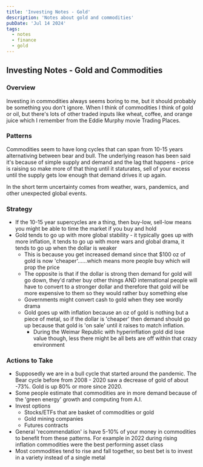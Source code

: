 ```yaml
---
title: 'Investing Notes - Gold'
description: 'Notes about gold and commodities'
pubDate: 'Jul 14 2024'
tags:
  - notes
  - finance
  - gold
---
```


## Investing Notes - Gold and Commodities 

### Overview
Investing in commodities always seems boring to me, but it should probably be something you don't ignore.  When I think of commodities I think of gold or oil, but there's lots of other traded inputs like wheat, coffee, and orange juice which I remember from the Eddie Murphy movie Trading Places.

### Patterns
Commodities seem to have long cycles that can span from 10-15 years alternativing between bear and bull.  The underlying reason has been said it's because of simple supply and demand and the lag that happens - price is raising so make more of that thing until it staturates, sell of your excess until the supply gets low enough that demand drives it up again.

In the short term uncertainty comes from weather, wars, pandemics, and other unexpected global events.

### Strategy

* If the 10-15 year supercycles are a thing, then buy-low, sell-low means you might be able to time the market if you buy and hold
* Gold tends to go up with more global stability - it typically goes up with more inflation, it tends to go up with more wars and global drama, it tends to go up when the dollar is weaker
    * This is because you get increased demand since that $100 oz of gold is now 'cheaper'……which means more people buy which will prop the price
    * The opposite is that if the dollar is strong then demand for gold will go down, they'd rather buy other things AND international people will have to convert to a stronger dollar and therefore that gold will be more expensive to them so they would rather buy something else
    * Governments might convert cash to gold when they see wordly drama
    * Gold goes up with inflation because an oz of gold is nothing but a piece of metal, so if the dollar is 'cheaper' then demand should go up because that gold is 'on sale' until it raises to match inflation.
        * During the Weimar Republic with hyperinflation gold did lose value though, less there might be all bets are off within that crazy environment

### Actions to Take 
* Supposedly we are in a bull cycle that started around the pandemic.  The Bear cycle before from 2008 - 2020 saw a decrease of gold of about -73%.  Gold is up 80% or more since 2020.  
* Some people estimate that commodities are in more demand because of the 'green energy' growth and computing from A.I.
* Invest options
    * Stocks/ETFs that are basket of commodities or gold
    * Gold mining companies
    * Futures contracts 
* General 'recommendation' is have 5-10% of your money in commodities to benefit from these patterns.  For example in 2022 during rising inflation commodities were the best performing asset class
* Most commodities tend to rise and fall together, so best bet is to invest in a variety instead of a single metal
